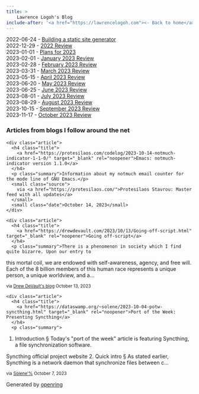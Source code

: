 ```yaml
---
title: > 
    Lawrence Logoh's Blog
include-after: '<a href="https://lawrencelogoh.com"><- Back to home</a>'
---
```


2022-06-24 - [Building a static site generator](https://lawrencelogoh.com/blog/building_ssg.html)  
2022-12-29 - [2022 Review](https://lawrencelogoh.com/blog/2022_review.html)  
2023-01-01 - [Plans for 2023](https://lawrencelogoh.com/blog/2023_plans.html)  
2023-02-01 - [January 2023 Review](https://lawrencelogoh.com/blog/jan_2023_review.html)  
2023-02-28 - [February 2023 Review](https://lawrencelogoh.com/blog/feb_2023_review.html)  
2023-03-31 - [March 2023 Review](https://lawrencelogoh.com/blog/mar_2023_review.html)  
2023-05-15 - [April 2023 Review](https://lawrencelogoh.com/blog/apr_2023_review.html)  
2023-06-20 - [May 2023 Review](https://lawrencelogoh.com/blog/may_2023_review.html)  
2023-06-25 - [June 2023 Review](https://lawrencelogoh.com/blog/jun_2023_review.html)  
2023-08-01 - [July 2023 Review](https://lawrencelogoh.com/blog/july_2023_review.html)  
2023-08-29 - [August 2023 Review](https://lawrencelogoh.com/blog/august_2023_review.html)  
2023-10-15 - [September 2023 Review](https://lawrencelogoh.com/blog/sept_2023_review.html)  
2023-11-17 - [October 2023 Review](https://lawrencelogoh.com/blog/oct_2023_review.html)  

<section class="webring">
  <h3>Articles from blogs I follow around the net</h3>
  <section class="articles">
    
    <div class="article">
      <h4 class="title">
        <a href="https://protesilaos.com/codelog/2023-10-14-notmuch-indicator-1-1-0/" target="_blank" rel="noopener">Emacs: notmuch-indicator version 1.1.0</a>
      </h4>
      <p class="summary">Information about my notmuch email counter for the mode line of GNU Emacs.</p>
      <small class="source">
        via <a href="https://protesilaos.com/">Protesilaos Stavrou: Master feed with all updates</a>
      </small>
      <small class="date">October 14, 2023</small>
    </div>
    
    <div class="article">
      <h4 class="title">
        <a href="https://drewdevault.com/2023/10/13/Going-off-script.html" target="_blank" rel="noopener">Going off-script</a>
      </h4>
      <p class="summary">There is a phenomenon in society which I find quite bizarre. Upon our entry to
this mortal coil, we are endowed with self-awareness, agency, and free will.
Each of the 8 billion members of this human race represents a unique person, a
unique worldview, and a…</p>
      <small class="source">
        via <a href="https://drewdevault.com">Drew DeVault&#39;s blog</a>
      </small>
      <small class="date">October 13, 2023</small>
    </div>
    
    <div class="article">
      <h4 class="title">
        <a href="https://dataswamp.org/~solene/2023-10-04-potw-syncthing.html" target="_blank" rel="noopener">Port of the Week: Presenting Syncthing</a>
      </h4>
      <p class="summary">
    
1. Introduction §
Today&#39;s &#34;port of the week&#34; article is featuring Syncthing, a file synchronization software.

Syncthing official project website
2. Quick intro §
As stated earlier, Syncthing is a network daemon that synchronize files between c…</p>
      <small class="source">
        via <a href="https://dataswamp.org/~solene/">Solene&#39;%</a>
      </small>
      <small class="date">October 7, 2023</small>
    </div>
    
  </section>
  <p class="attribution">
    Generated by
    <a href="https://git.sr.ht/~sircmpwn/openring">openring</a>
  </p>
</section>
